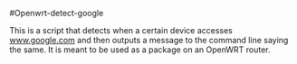 #Openwrt-detect-google

This is a script that detects when a certain device accesses www.google.com and then outputs a message to the command line saying the same. It is meant to be used as a package on an OpenWRT router. 

